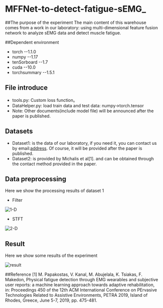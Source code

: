 # MFFNet-to-detect-fatigue-sEMG_
##The purpose of the experiment
The main content of this warehouse comes from a work in our laboratory: using multi-dimensional feature fusion network to analyze sEMG data and detect muscle fatigue.

##Dependent environment
* torch --1.1.0
* numpy --1.17
* tenSorboard --1.7
* cuda --10.0
* torchsummary --1.5.1

## File introduce

* tools.py: Custom loss function。
* DataHelper.py: load train data and test data: numpy->torch.tensor
* Note: Other documents(include model file) will be announced after the paper is published.

## Datasets
* Dataset1: is the data of our laboratory, if you need it, you can contact us by email:[address](1351146953@qq.com).
Of course, it will be provided after the paper is published.
* Dataset2: is provided by Michalis et al[1]. and can be obtained through the contact 
method provided in the paper.

## Data preprocessing
Here we show the processing results of dataset 1

* Filter

![1-D](https://github.com/CUITCHENSIYU/EMG_fatigue_detection/blob/master/venv/images/1-D.png)

* STFT

![2-D](https://github.com/CUITCHENSIYU/EMG_fatigue_detection/blob/master/venv/images/2-D.png)

## Result
Here we show some results of the experiment

![result](https://github.com/CUITCHENSIYU/EMG_fatigue_detection/blob/master/venv/images/result.png)


##Reference
[1] M. Papakostas, V. Kanal, M. Abujelala, K. Tsiakas, F. Makedon, Physical
fatigue detection through EMG wearables and subjective user reports: a
machine learning approach towards adaptive rehabilitation, in: Proceedings
450 of the 12th ACM International Conference on PErvasive Technologies Related
to Assistive Environments, PETRA 2019, Island of Rhodes, Greece,
June 5-7, 2019, pp. 475-481.
